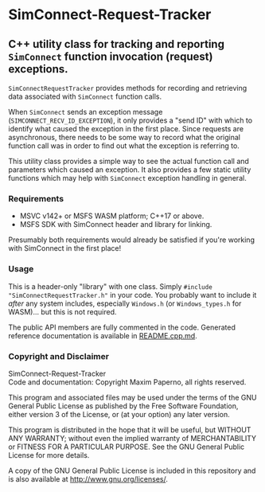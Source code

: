 # SimConnect-Request-Tracker
##  C++ utility class for tracking and reporting `SimConnect` function invocation (request) exceptions.

`SimConnectRequestTracker` provides methods for recording and retrieving data associated with `SimConnect` function calls.

When `SimConnect` sends an exception message (`SIMCONNECT_RECV_ID_EXCEPTION`), it only provides a "send ID" with
which to identify what caused the exception in the first place. Since requests are asynchronous, there needs to
be some way to record what the original function call was in order to find out what the exception is referring to.

This utility class provides a simple way to see the actual function call and parameters which caused an exception.
It also provides a few static utility functions which may help with `SimConnect` exception handling in general.

### Requirements
* MSVC v142+ or MSFS WASM platform; C++17 or above.
* MSFS SDK with SimConnect header and library for linking.

Presumably both requirements would already be satisfied if you're working with SimConnect in the first place!

### Usage
This is a header-only "library" with one class. Simply `#include "SimConnectRequestTracker.h"` in your code.
You probably want to include it _after_ any system includes, especially `Windows.h` (or `Windows_types.h` for WASM)...
but this is not required.

The public API members are fully commented in the code. Generated reference documentation is available in
[README.cpp.md](README.cpp.md).


### Copyright and Disclaimer
SimConnect-Request-Tracker<br/>
Code and documentation: Copyright Maxim Paperno, all rights reserved.

This program and associated files may be used under the terms of the GNU
General Public License as published by the Free Software Foundation,
either version 3 of the License, or (at your option) any later version.

This program is distributed in the hope that it will be useful,
but WITHOUT ANY WARRANTY; without even the implied warranty of
MERCHANTABILITY or FITNESS FOR A PARTICULAR PURPOSE.  See the
GNU General Public License for more details.

A copy of the GNU General Public License is included in this repository
and is also available at <http://www.gnu.org/licenses/>.
